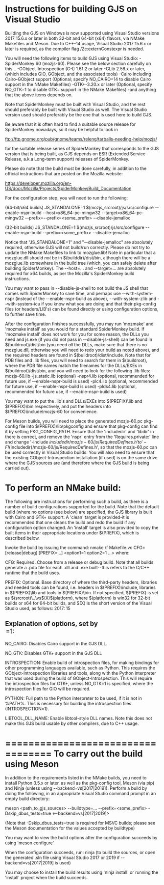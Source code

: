 Instructions for building GJS on Visual Studio
==============================================
Building the GJS on Windows is now supported using Visual Studio
versions 2017 15.6.x or later in both 32-bit and 64-bit (x64) flavors,
via NMake Makefiles and Meson.  Due to C++-14 usage, Visual Studio
2017 15.6.x or later is required, as the compiler flag
/Zc:externConstexpr is needed.

You will need the following items to build GJS using Visual Studio:
-SpiderMonkey 60 (mozjs-60).  Please see the below section carefully 
 on this...
-GObject-Introspection (G-I) 1.61.2 or later
-GLib 2.58.x or later, (which includes GIO, GObject, and the associated tools)
-Cairo including Cairo-GObject support (Optional; specify NO_CAIRO=14
 to disable Cairo support in the NMake Makefiles)
-GTK+-3.20.x or later (Optional, specify NO_GTK=1 to disable GTK+
 support in the NMake Makefiles)
-and anything that the above items depends on.

Note that SpiderMonkey must be built with Visual Studio, and the rest
should preferably be built with Visual Studio as well.  The Visual 
Studio version used should preferably be the one that is used here
to build GJS.

Be aware that it is often hard to find a suitable source release for
SpiderMonkey nowadays, so it may be helpful to look in

ftp://ftp.gnome.org/pub/gnome/teams/releng/tarballs-needing-help/mozjs/

for the suitable release series of SpiderMonkey that corresponds to 
the GJS version that is being built, as GJS depends on ESR (Extended 
Service Release, a.k.a Long-term support) releases of SpiderMonkey.

Please do note that the build must be done carefully, in addition to the
official instructions that are posted on the Mozilla website:

https://developer.mozilla.org/en-US/docs/Mozilla/Projects/SpiderMonkey/Build_Documentation

For the configuration step, you will need to run the following:

(64-bit/x64 builds)
JS_STANDALONE=1 $(mozjs_srcroot)/js/src/configure --enable-nspr-build --host=x86_64-pc-mingw32 --target=x86_64-pc-mingw32 --prefix=--prefix=<some_prefix> --disable-jemalloc

(32-bit builds)
JS_STANDALONE=1 $(mozjs_srcroot)/js/src/configure --enable-nspr-build --prefix=<some_prefix> --disable-jemalloc

Notice that "JS_STANDALONE=1" and "--disable-jemalloc" are absolutely required,
otherwise GJS will not build/run correctly.  Please do not try to update the
NMake Makefiles to link to mozglue.lib!  Note in particular that a mozglue.dll
should *not* be in $(builddir)/dist/bin, although there will be a mozglue.lib
somewhere in the build tree (which, you can safely delete after building
SpiderMonkey).  The --host=... and --target=... are absolutely required for x64
builds, as per the Mozilla's SpiderMonkey build instructions.

You may want to pass in --disable-js-shell to not build the JS
shell that comes with SpiderMonkey to save time, and perhaps
use --with-system-nspr (instead of the --enable-nspr-build as
above), --with-system-zlib and --with-system-icu if you know
what you are doing and that their pkg-config files
(or headers/LIB's) can be found directly or using configuration 
options, to further save time.

After the configuration finishes successfully, you may run 'mozmake' and
'mozmake install' as you would for a standard SpiderMonkey build.  If
'mozmake install' does not work for you for some reason, the DLLs you 
need and js.exe (if you did not pass in --disable-js-shell) can be 
found in $(buildroot)/dist/bin (you need *all* the DLLs, make sure 
that there is no mozglue.dll, otherwise you will need to redo your 
build as noted above), and the required headers are found in
$(buildroot)/dist/include.  Note that for PDB files and .lib files, 
you will need to search for them in $(buildroot),
where the PDB file names match the filenames for the DLLs/EXEs in
$(buildroot)/dist/bin, and you will need to look for the following .lib files:
-mozjs-60.lib
-js_static.lib (optional)
-nspr4.lib (optional, recommended for future use, if --enable-nspr-build is used)
-plc4.lib (optional, recommended for future use, if --enable-nspr-build is used)
-plds4.lib (optional, recommended for future use, if --enable-nspr-build is used)

You may want to put the .lib's and DLLs/EXEs into $(PREFIX)\lib and 
$(PREFIX)\bin respectively, and put the headers into
$(PREFIX)\include\mozjs-60 for convenience.

For Meson builds, you will need to place the generated mozjs-60.pc
pkg-config file into $(PREFIX)\lib\pkgconfig and ensure that
pkg-config can find it by setting PKG_CONFIG_PATH.  Ensure
that the 'includedir' and 'libdir' in there is correct, and remove
the 'nspr' entry from the 'Requires.private:' line and change
'-include ${includedir}/mozjs-60/js/RequiredDefines.h' to
'-FI${includedir}/mozjs-60/js/RequiredDefines.h', so that the
mozjs-60.pc can be used correctly in Visual Studio builds.  You
will also need to ensure that the existing GObject-Introspection
installation (if used) is on the same drive where the GJS sources
are (and therefore where the GJS build is being carried out).

To perform an NMake build:
==========================
The following are instructions for performing such a build, as there 
is a number of build configurations supported for the build.  Note 
that the default build (where no options (see below) are specified, 
the GJS library is built with Cairo and GTK+ support.  A 'clean' 
target is provided-it is recommended that one cleans the build and 
redo the build if any configuration option changed.  An 'install' 
target is also provided to copy the built items in their appropriate
locations under $(PREFIX), which is described below.

Invoke the build by issuing the command:
nmake /f Makefile.vc CFG=[release|debug] [PREFIX=...] <option1=1 option2=1 ...>
where:

CFG: Required.  Choose from a release or debug build.  Note that
     all builds generate a .pdb file for each .dll and .exe built--this refers
     to the C/C++ runtime that the build uses.

PREFIX: Optional.  Base directory of where the third-party headers, libraries
        and needed tools can be found, i.e. headers in $(PREFIX)\include,
        libraries in $(PREFIX)\lib and tools in $(PREFIX)\bin.  If not
        specified, $(PREFIX) is set as $(srcroot)\..\vs$(X)\$(platform), where
        $(platform) is win32 for 32-bit builds or x64 for 64-bit builds, and
        $(X) is the short version of the Visual Studio used, as follows:
        2017: 15

Explanation of options, set by <option>=1:
------------------------------------------
NO_CAIRO: Disables Cairo support in the GJS DLL.

NO_GTK: Disables GTK+ support in the GJS DLL

INTROSPECTION: Enable build of introspection files, for making
               bindings for other programming languages available, such as
               Python.  This requires the GObject-Introspection
               libraries and tools, along with the Python interpreter that was
               used during the build of GObject-Introspection.  This will
               require the introspection files for GTK+, unless NO_GTK=1 is
               specified, where the introspection files for GIO will be
               required.

PYTHON: Full path to the Python interpreter to be used, if it is not in %PATH%.
        This is necessary for building the introspection files (INTROSPECTION=1).

LIBTOOL_DLL_NAME: Enable libtool-style DLL names.  Note this does not 
make this GJS build usable by other compilers, due to C++ usage.

==================================
To carry out the build using Meson
==================================
In addition to the requirements listed in the NMake builds,
you need to install Python 3.5.x or later, as well as the
pkg-config tool, Meson (via pip) and Ninja (unless using
--backend=vs[2017|2019]).  Perform a build by doing the
following, in an appropriate Visual Studio command prompt
in an empty build directory:

meson <path_to_gjs_sources> --buildtype=... --prefix=<some_prefix> -Dskip_dbus_tests=true <--backend=vs[2017|2019]>

(Note that -Dskip_dbus_tests=true is required for MSVC builds; please
see the Meson documentation for the values accepted by buildtype)

You may want to view the build options after the configuration succeeds
by using 'meson configure'

When the configuration succeeds, run:
ninja
(to build the sources, or open the generated .sln file using
Visual Studio 2017 or 2019 if --backend=vs[2017|2019] is used)

You may choose to install the build results using 'ninja install'
or running the 'install' project when the build succeeds.